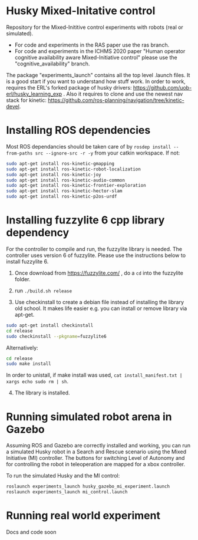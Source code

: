 
# Husky Mixed-Initative control
Repository for the Mixed-Inititive control experiments with robots (real or simulated). 

 - For code and experiments in the RAS paper use the ras branch.
 - For code and experiments in the ICHMS 2020 paper "Human operator cognitive availability aware Mixed-Initiative control" please use the "cognitive_availability" branch.
 
The package "experiments_launch" contains all the top level .launch files. It is a good start if you want to understand how stuff work. In order to work, requires the ERL's forked package of husky drivers: https://github.com/uob-erl/husky_learning_exp . Also it requires to clone and use the newest nav stack for kinetic: https://github.com/ros-planning/navigation/tree/kinetic-devel.

# Installing ROS dependencies

Most ROS dependancies should be taken care of by `rosdep install --from-paths src --ignore-src -r -y` from your catkin workspace. If not:

```sh
sudo apt-get install ros-kinetic-gmapping
sudo apt-get install ros-kinetic-robot-localization
sudo apt-get install ros-kinetic-joy
sudo apt-get install ros-kinetic-audio-common
sudo apt-get install ros-kinetic-frontier-exploration
sudo apt-get install ros-kinetic-hector-slam
sudo apt-get install ros-kinetic-p2os-urdf
```

# Installing fuzzylite 6 cpp library dependency
For the controller to compile and run, the fuzzylite library is needed. The controller uses version 6 of fuzzylite. Please use the instructions below to install fuzzylite 6. 

1) Once download from https://fuzzylite.com/ , do a `cd` into the fuzzylite folder.

2)  run `./build.sh release`

3) Use checkinstall to create a debian file instead of installing the library old school. It makes life easier e.g. you can install or remove library via apt-get.

```sh
sudo apt-get install checkinstall
cd release
sudo checkinstall --pkgname=fuzzylite6
```

Alternatively:
```sh
cd release
sudo make install
````

In order to unistall, if make install was used, `cat install_manifest.txt | xargs echo sudo rm | sh`.

4) The library is installed.

# Running simulated robot arena in Gazebo
Assuming ROS and Gazebo are correctly installed and working, you can run a simulated Husky robot in a Search and Rescue scenario using the Mixed Initiative (MI) controller. The buttons for switching Level of Autonomy and for controlling the robot in teleoperation are mapped for a xbox controller.

To run the simulated Husky and the MI control:
```sh
roslaunch experiments_launch husky_gazebo_mi_experiment.launch
roslaunch experiments_launch mi_control.launch
````
# Running real world experiment
Docs and code soon

